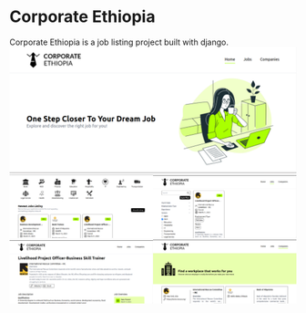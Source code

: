 # Corporate Ethiopia
Corporate Ethiopia is a job listing project built with django. 
<img src="screenshots/image_1.png"   ><img src="screenshots/image_2.png" width="50%"><img src="screenshots/image_3.png" width="50%"><img src="screenshots/image_4.png" width="50%"><img src="screenshots/image_5.png" width="50%">
